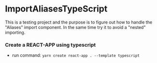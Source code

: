 # ImportAliasesTypeScript

This is a testing project and the purpose is to figure out how to handle the "Aliases" import component. In the same time try it to avoid a "nested" importing.

### Create a REACT-APP using typescript

- run command: `yarn create react-app . --template typescript`
